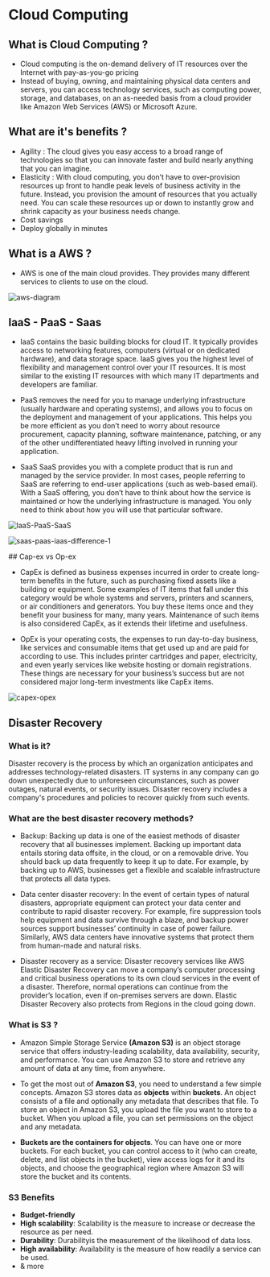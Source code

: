 # Cloud Computing 

## What is Cloud Computing ?

- Cloud computing is the on-demand delivery of IT resources over the Internet with pay-as-you-go pricing
- Instead of buying, owning, and maintaining physical data centers and servers, you can access technology services, such as computing power, storage, and databases, on an as-needed basis from a cloud provider like Amazon Web Services (AWS) or Microsoft Azure.

## What are it's benefits ?

- Agility : The cloud gives you easy access to a broad range of technologies so that you can innovate faster and build nearly anything that you can imagine.
- Elasticity : With cloud computing, you don’t have to over-provision resources up front to handle peak levels of business activity in the future. Instead, you provision the amount of resources that you actually need. You can scale these resources up or down to instantly grow and shrink capacity as your business needs change.
- Cost savings
- Deploy globally in minutes

## What is a AWS ?

- AWS is one of the main cloud provides. They provides many different services to clients to use on the cloud.

![aws-diagram](https://user-images.githubusercontent.com/115224560/199456780-8c8f32cc-4b5f-45f8-9c37-fb1764c4e775.png)


## IaaS - PaaS - Saas

- IaaS contains the basic building blocks for cloud IT. It typically provides access to networking features, computers (virtual or on dedicated hardware), and data storage space. IaaS gives you the highest level of flexibility and management control over your IT resources. It is most similar to the existing IT resources with which many IT departments and developers are familiar. 

- PaaS removes the need for you to manage underlying infrastructure (usually hardware and operating systems), and allows you to focus on the deployment and management of your applications. This helps you be more efficient as you don’t need to worry about resource procurement, capacity planning, software maintenance, patching, or any of the other undifferentiated heavy lifting involved in running your application. 

- SaaS SaaS provides you with a complete product that is run and managed by the service provider. In most cases, people referring to SaaS are referring to end-user applications (such as web-based email). With a SaaS offering, you don’t have to think about how the service is maintained or how the underlying infrastructure is managed. You only need to think about how you will use that particular software. 

![IaaS-PaaS-SaaS](https://user-images.githubusercontent.com/115224560/199247309-b177928a-9c63-401d-a8a0-49fff9781f3f.png)

![saas-paas-iaas-difference-1](https://user-images.githubusercontent.com/115224560/199457382-5418e009-6894-43be-b5b9-9b74627eb39d.png)



## Cap-ex vs Op-ex

- CapEx is defined as business expenses incurred in order to create long-term benefits in the future, such as purchasing fixed assets like a building or equipment. Some examples of IT items that fall under this category would be whole systems and servers, printers and scanners, or air conditioners and generators. You buy these items once and they benefit your business for many, many years. Maintenance of such items is also considered CapEx, as it extends their lifetime and usefulness.

- OpEx is your operating costs, the expenses to run day-to-day business, like services and consumable items that get used up and are paid for according to use. This includes printer cartridges and paper, electricity, and even yearly services like website hosting or domain registrations. These things are necessary for your business’s success but are not considered major long-term investments like CapEx items.


![capex-opex](https://user-images.githubusercontent.com/115224560/199247347-ad8851be-dbd4-468d-8aba-7d49f3bdd1e4.jpeg)


## Disaster Recovery 

### What is it? 

Disaster recovery is the process by which an organization anticipates and addresses technology-related disasters. IT systems in any company can go down unexpectedly due to unforeseen circumstances, such as power outages, natural events, or security issues. Disaster recovery includes a company's procedures and policies to recover quickly from such events.

### What are the best disaster recovery methods?

- Backup: Backing up data is one of the easiest methods of disaster recovery that all businesses implement. Backing up important data entails storing data offsite, in the cloud, or on a removable drive. You should back up data frequently to keep it up to date. For example, by backing up to AWS, businesses get a flexible and scalable infrastructure that protects all data types. 

- Data center disaster recovery: In the event of certain types of natural disasters, appropriate equipment can protect your data center and contribute to rapid disaster recovery. For example, fire suppression tools help equipment and data survive through a blaze, and backup power sources support businesses’ continuity in case of power failure. Similarly, AWS data centers have innovative systems that protect them from human-made and natural risks.

- Disaster recovery as a service: Disaster recovery services like AWS Elastic Disaster Recovery can move a company’s computer processing and critical business operations to its own cloud services in the event of a disaster. Therefore, normal operations can continue from the provider’s location, even if on-premises servers are down. Elastic Disaster Recovery also protects from Regions in the cloud going down. 

### What is S3 ?

- Amazon Simple Storage Service **(Amazon S3)** is an object storage service that offers industry-leading scalability, data availability, security, and performance. You can use Amazon S3 to store and retrieve any amount of data at any time, from anywhere.

- To get the most out of **Amazon S3**, you need to understand a few simple concepts. Amazon S3 stores data as **objects** within **buckets**. An object consists of a file and optionally any metadata that describes that file. To store an object in Amazon S3, you upload the file you want to store to a bucket. When you upload a file, you can set permissions on the object and any metadata.

- **Buckets are the containers for objects**. You can have one or more buckets. For each bucket, you can control access to it (who can create, delete, and list objects in the bucket), view access logs for it and its objects, and choose the geographical region where Amazon S3 will store the bucket and its contents.

### S3 Benefits

- **Budget-friendly**
- **High scalability**: Scalability is the measure to increase or decrease the resource as per need.
- **Durability**: Durabilityis the measurement of the likelihood of data loss.
- **High availability**: Availability is the measure of how readily a service can be used.
- & more

